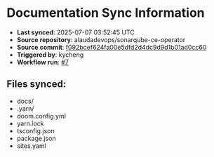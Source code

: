 # Documentation Sync Information

- **Last synced**: 2025-07-07 03:52:45 UTC
- **Source repository**: alaudadevops/sonarqube-ce-operator
- **Source commit**: [f092bcef624fa00e5dfd2d4dc9d9d1b01ad0cc60](https://github.com/alaudadevops/sonarqube-ce-operator/commit/f092bcef624fa00e5dfd2d4dc9d9d1b01ad0cc60)
- **Triggered by**: kycheng
- **Workflow run**: [#7](https://github.com/alaudadevops/sonarqube-ce-operator/actions/runs/16107168848)

## Files synced:
- docs/
- .yarn/
- doom.config.yml
- yarn.lock
- tsconfig.json
- package.json
- sites.yaml
